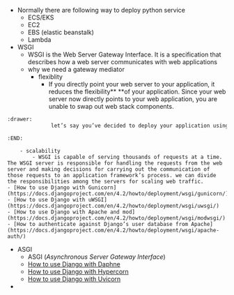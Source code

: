     
- Normally there are following way to deploy python service  
	- ECS/EKS  
	- EC2  
	- EBS (elastic beanstalk)  
	- Lambda  
- WSGI  
	- WSGI is the Web Server Gateway Interface. It is a specification that describes how a web server communicates with web applications  
	- why we need a gateway mediator  
		- flexiblity  
			- If you directly point your web server to your application, it reduces the flexibility** **of your application. Since your web server now directly points to your web application, you are unable to swap out web stack components.  
```org
:drawer:
			  let’s say you’ve decided to deploy your application using Gunicorn, but several years later, you decide to switch from Gunicorn to mod_wsgi. In this situation, you could easily switch to mod_wsgi without making any changes in the application or framework because you used WSGI. WSGI provides flexibility to your application.

:END:
```
		- scalability  
			- WSGI is capable of serving thousands of requests at a time. The WSGI server is responsible for handling the requests from the web server and making decisions for carrying out the communication of those requests to an application framework’s process. we can divide the responsibilities among the servers for scaling web traffic.  
	- [How to use Django with Gunicorn](https://docs.djangoproject.com/en/4.2/howto/deployment/wsgi/gunicorn/)  
	- [How to use Django with uWSGI](https://docs.djangoproject.com/en/4.2/howto/deployment/wsgi/uwsgi/)  
	- [How to use Django with Apache and mod](https://docs.djangoproject.com/en/4.2/howto/deployment/wsgi/modwsgi/)  
	- [How to authenticate against Django’s user database from Apache](https://docs.djangoproject.com/en/4.2/howto/deployment/wsgi/apache-auth/)  
- ASGI  
	- ASGI (*Asynchronous Server Gateway Interface*)  
	- [How to use Django with Daphne](https://docs.djangoproject.com/en/4.2/howto/deployment/asgi/daphne/)  
	- [How to use Django with Hypercorn](https://docs.djangoproject.com/en/4.2/howto/deployment/asgi/hypercorn/)  
	- [How to use Django with Uvicorn](https://docs.djangoproject.com/en/4.2/howto/deployment/asgi/uvicorn/)  
-  